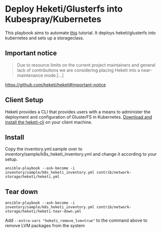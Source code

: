 # Deploy Heketi/Glusterfs into Kubespray/Kubernetes
This playbook aims to automate [this](https://github.com/heketi/heketi/blob/master/docs/admin/install-kubernetes.md) tutorial. It deploys heketi/glusterfs into kubernetes and sets up a storageclass.

## Important notice
> Due to resource limits on the current project maintainers and general lack of contributions we are considering placing Heketi into a near-maintenance mode.[...]

https://github.com/heketi/heketi#important-notice

## Client Setup
Heketi provides a CLI that provides users with a means to administer the deployment and configuration of GlusterFS in Kubernetes. [Download and install the heketi-cli](https://github.com/heketi/heketi/releases) on your client machine.

## Install
Copy the inventory.yml.sample over to inventory/sample/k8s_heketi_inventory.yml and change it according to your setup.
```
ansible-playbook --ask-become -i inventory/sample/k8s_heketi_inventory.yml contrib/network-storage/heketi/heketi.yml
```

## Tear down
```
ansible-playbook --ask-become -i inventory/sample/k8s_heketi_inventory.yml contrib/network-storage/heketi/heketi-tear-down.yml
```

Add `--extra-vars "heketi_remove_lvm=true"` to the command above to remove LVM packages from the system
